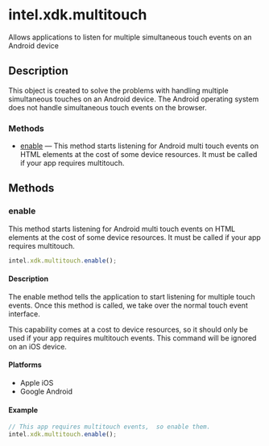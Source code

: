 intel.xdk.multitouch
====================

Allows applications to listen for multiple simultaneous touch events on an Android device

Description
-----------

This object is created to solve the problems with handling multiple simultaneous touches on an Android device. The Android operating system does not handle simultaneous touch events on the browser.

### Methods

-   [enable](#enable) — This method starts listening for Android multi touch events on HTML elements at the cost of some device resources. It must be called if your app requires multitouch.

Methods
-------

### enable

This method starts listening for Android multi touch events on HTML elements at the cost of some device resources. It must be called if your app requires multitouch.

```javascript
intel.xdk.multitouch.enable();
```

#### Description

The enable method tells the application to start listening for multiple touch
events. Once this method is called, we take over the normal touch event
interface.

This capability comes at a cost to device resources, so it should only be used
if your app requires multitouch events. This command will be ignored on an iOS
device.

#### Platforms

-   Apple iOS
-   Google Android

#### Example

```javascript
// This app requires multitouch events,  so enable them.        
intel.xdk.multitouch.enable();                     
```
